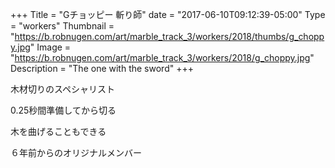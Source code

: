 +++
Title = "Gチョッピー 斬り師"
date = "2017-06-10T09:12:39-05:00"
Type = "workers"
Thumbnail = "https://b.robnugen.com/art/marble_track_3/workers/2018/thumbs/g_choppy.jpg"
Image = "https://b.robnugen.com/art/marble_track_3/workers/2018/g_choppy.jpg"
Description = "The one with the sword"
+++

木材切りのスペシャリスト

0.25秒間準備してから切る

木を曲げることもできる

６年前からのオリジナルメンバー
